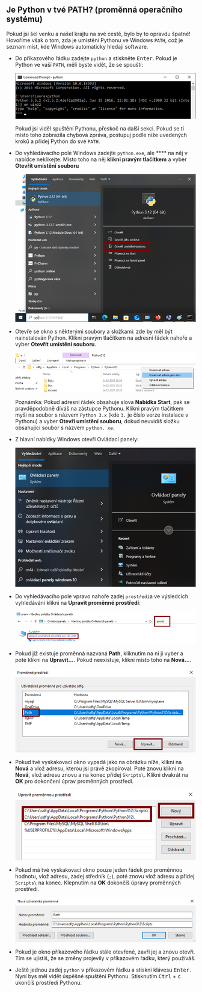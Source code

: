 ## Je Python v tvé PATH? (proměnná operačního systému)

Pokud jsi šel venku a našel krajtu na své cestě, bylo by to opravdu špatné! Hovoříme však o tom, zda je umístění Pythonu ve Windows `PATH`, což je seznam míst, kde Windows automaticky hledají software.

- Do příkazového řádku zadejte `python` a stiskněte <kbd>Enter</kbd>. Pokud je Python ve vaší `PATH`, měli byste vidět, že se spouští:

    ![Python je v PATH](images/python-working.png)

    Pokud jsi viděl spuštění Pythonu, přeskoč na další sekci. Pokud se ti místo toho zobrazila chybová zpráva, postupuj podle níže uvedených kroků a přidej Python do své `PATH`.

- Do vyhledávacího pole Windows zadejte `python.exe`, ale **** na něj v nabídce neklikejte. Místo toho na něj **klikni pravým tlačítkem** a vyber **Otevřít umístění souboru**

    ![Najdi místo, kde je Python nainstalován](images/find-python-location.png)

- Otevře se okno s některými soubory a složkami: zde by měl být nainstalován Python. Klikni pravým tlačítkem na adresní řádek nahoře a vyber **Otevřít umístění souboru**.

    ![Zkopíruj umístění Pythonu](images/copy-address.png)

    Poznámka: Pokud adresní řádek obsahuje slova **Nabídka Start**, pak se pravděpodobně díváš na zástupce Pythonu. Klikni pravým tlačítkem myši na soubor s názvem `Python 3.x` (kde `3.` je číslo verze instalace v Pythonu) a vyber **Otevři umístění souboru**, dokud neuvidíš složku obsahující soubor s názvem `python. xe`.

- Z hlavní nabídky Windows otevři Ovládací panely:

    ![Otevři ovládací panel](images/control-panel.png)

- Do vyhledávacího pole vpravo nahoře zadej `prostředí`a ve výsledcích vyhledávání klikni na **Upravit proměnné prostředí**:

    ![Proměnné prostředí](images/environment.png)

- Pokud již existuje proměnná nazvaná **Path**, kliknutím na ni ji vyber a poté klikni na **Upravit...**. Pokud neexistuje, klikni místo toho na **Nová...**.

    ![Proměnná přístupové cesty](images/env-variables.png)

- Pokud tvé vyskakovací okno vypadá jako na obrázku níže, klikni na **Nová** a vlož adresu, kterou jsi právě zkopíroval. Poté znovu klikni na **Nová**, vlož adresu znovu a na konec přidej `Skripts\`. Klikni dvakrát na **OK** pro dokončení úprav proměnných prostředí.

    ![Přidej Python do PATH](images/add-python-path.png)

- Pokud má tvé vyskakovací okno pouze jeden řádek pro proměnnou hodnotu, vlož adresu, zadej středník (`;`), poté znovu vlož adresu a přidej `Scripts\` na konec. Klepnutím na **OK** dokončíš úpravy proměnných prostředí.

    ![Přidání PATH in a single line box](images/small-popups.png)

- Pokud je okno příkazového řádku stále otevřené, zavři jej a znovu otevři. Tím se ujistíš, že se změny projevily v příkazovém řádku, který používáš.

- Ještě jednou zadej `python` v příkazovém řádku a stiskni klávesu <kbd>Enter</kbd>. Nyní bys měl vidět úspěšné spuštění Pythonu. Stisknutím <kbd>Ctrl</kbd> + <kbd>c</kbd> ukončíš prostředí Pythonu.


